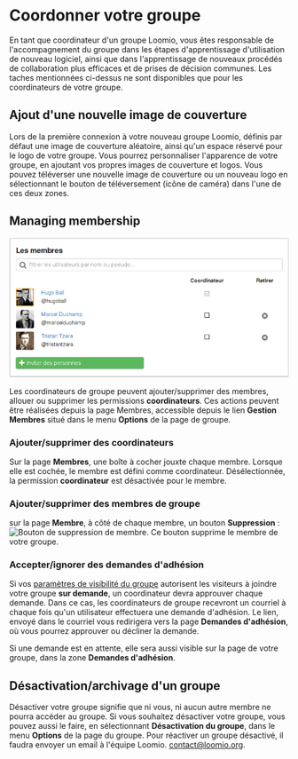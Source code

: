 # Coordonner votre groupe

En tant que coordinateur d'un groupe Loomio, vous êtes responsable de l'accompagnement du groupe dans les étapes d'apprentissage d'utilisation de nouveau logiciel, ainsi que dans l'apprentissage de nouveaux procédés de collaboration plus efficaces et de prises de décision communes. Les taches mentionnées ci-dessus ne sont disponibles que pour les coordinateurs de votre groupe.

## Ajout d'une nouvelle image de couverture

Lors de la première connexion à votre nouveau groupe Loomio, définis par défaut une image de couverture aléatoire, ainsi qu'un espace réservé pour le logo de votre groupe. Vous pourrez personnaliser l'apparence de votre groupe, en ajoutant vos propres images de couverture et logos. Vous pouvez téléverser une nouvelle image de couverture ou un nouveau logo en sélectionnant le bouton de téléversement (icône de caméra) dans l'une de ces deux zones.

## Managing membership

<img class="screenshot" alt="Page de gestion des adhésions" src="members_page.png" />

Les coordinateurs de groupe peuvent ajouter/supprimer des membres, allouer ou supprimer les permissions **coordinateurs**. Ces actions peuvent être réalisées depuis la page Membres, accessible depuis le lien **Gestion Membres** situé dans le menu **Options** de la page de groupe.

### Ajouter/supprimer des coordinateurs

Sur la page **Membres**, une boîte à cocher jouxte chaque membre. Lorsque elle est cochée, le membre est défini comme coordinateur. Désélectionnée, la permission **coordinateur** est désactivée pour le membre.

### Ajouter/supprimer des membres de groupe

sur la page **Membre**, à côté de chaque membre, un bouton **Suppression**&nbsp;:![Bouton de suppression de membre](images/remove_button.png). Ce bouton supprime le membre de votre groupe.

### Accepter/ignorer des demandes d'adhésion

Si vos [paramètres de visibilité du groupe](group_settings.html#group-privacy) autorisent les visiteurs à joindre votre groupe **sur demande**, un coordinateur devra approuver chaque demande. Dans ce cas, les coordinateurs de groupe recevront un courriel à chaque fois qu'un utilisateur effectuera une demande d'adhésion. Le lien, envoyé dans le courriel vous redirigera vers la page **Demandes d'adhésion**, où vous pourrez approuver ou décliner la demande.

Si une demande est en attente, elle sera aussi visible sur la page de votre groupe, dans la zone **Demandes d'adhésion**.

## Désactivation/archivage d'un groupe

Désactiver votre groupe signifie que ni vous, ni aucun autre membre ne pourra accéder au groupe. Si vous souhaitez désactiver votre groupe, vous pouvez aussi le faire, en sélectionnant **Désactivation du groupe**, dans le menu **Options** de la page du groupe. Pour réactiver un groupe désactivé, il faudra envoyer un email à l'équipe Loomio. [contact@loomio.org](mailto:contact@loomio.org).
